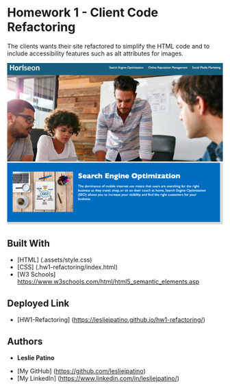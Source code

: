 # Homework 1 - Client Code Refactoring

The clients wants their site refactored to simplify the HTML code and to include accessibility features such as alt attributes for images.

![Deployed Site](./assets/images/deployed-site.png)
![Increased Font](./assets/images/increased-font.png)

## Built With

* [HTML] (.assets/style.css)
* [CSS] (.hw1-refactoring/index.html)
* [W3 Schools] https://www.w3schools.com/html/html5_semantic_elements.asp

## Deployed Link

* [HW1-Refactoring] (https://lesliejpatino.github.io/hw1-refactoring/)

## Authors
* **Leslie Patino**

- [My GitHub] (https://github.com/lesliejpatino)
- [My LinkedIn] (https://www.linkedin.com/in/lesliejpatino/)
